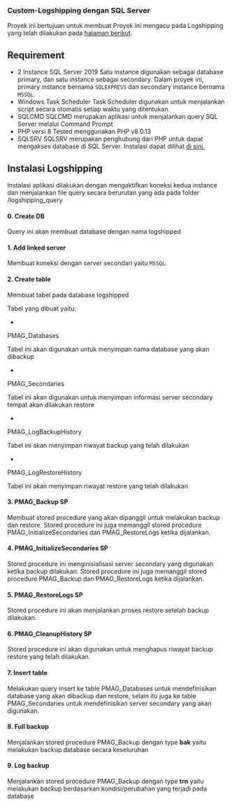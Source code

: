 ### Custom-Logshipping dengan SQL Server

Proyek ini  bertujuan untuk membuat 
Proyek ini mengacu pada Logshipping yang telah dilakukan pada [halaman berikut](https://sqlperformance.com/2014/10/sql-performance/readable-secondaries-on-a-budget).

## Requirement

* 2 Instance SQL Server 2019
Satu instance digunakan sebagai database primary, dan satu instance sebagai secondary. Dalam proyek ini, primary instance bernama `SQLEXPRESS` dan secondary instance bernama `MSSQL`.
* Windows Task Scheduler
Task Scheduler digunakan untuk menjalankan script secara otomatis setiap waktu yang ditentukan.
* SQLCMD
SQLCMD merupakan aplikasi untuk menjalankan query SQL Server melalui Command Prompt
* PHP versi 8
Tested menggunakan PHP v8.0.13
* SQLSRV
SQLSRV merupakan penghubung dari PHP untuk dapat mengakses database di SQL Server. Instalasi dapat dilihat [di sini.](https://docs.microsoft.com/en-us/sql/connect/php/loading-the-php-sql-driver?view=sql-server-2017)

## Instalasi Logshipping

Instalasi aplikasi dilakukan dengan mengaktifkan koneksi kedua instance dan menjalankan file query secara berurutan yang ada pada folder 
/logshipping_query


#### 0. Create DB

Query ini akan membuat database dengan nama 
logshipped


#### 1. Add linked server

Membuat koneksi dengan server secondari yaitu ```MSSQL```.

#### 2. Create table

Membuat tabel pada database 
logshipped


Tabel yang dibuat yaitu:

* 
PMAG_Databases


Tabel ini akan digunakan untuk menyimpan nama database yang akan dibackup

* 
PMAG_Secondaries


Tabel ini akan digunakan untuk menyimpan informasi server secondary tempat akan dilakukan restore

* 
PMAG_LogBackupHistory


Tabel ini akan menyimpan riwayat backup yang telah dilakukan

* 
PMAG_LogRestoreHistory


Tabel ini akan menyimpan riwayat restore yang telah dilakukan

#### 3. PMAG_Backup SP

Membuat stored procedure yang akan dipanggil untuk melakukan backup dan restore. Stored procedure ini juga memanggil stored procedure 
PMAG_InitializeSecondaries
 dan 
PMAG_RestoreLogs
 ketika dijalankan.

#### 4. PMAG_InitializeSecondaries SP

Stored procedure ini menginisialisasi server secondary yang digunakan ketika backup dilakukan. Stored procedure ini juga memanggil stored procedure 
PMAG_Backup
 dan 
PMAG_RestoreLogs
 ketika dijalankan.

#### 5. PMAG_RestoreLogs SP

Stored procedure ini akan menjalankan proses restore setelah backup dilakukan.

#### 6. PMAG_CleanupHistory SP

Stored procedure ini akan digunakan untuk menghapus riwayat backup restore yang telah dilakukan.

#### 7. Insert table

Melakukan query insert ke table 
PMAG_Databases
 untuk mendefinisikan database yang akan dibackup dan restore, selain itu juga ke table 
PMAG_Secondaries
 untuk mendefinisikan server secondary yang akan digunakan.

#### 8. Full backup

Menjalankan stored procedure 
PMAG_Backup
 dengan type **bak** yaitu melakukan backup database secara keseluruhan

#### 9. Log backup

Menjalankan stored procedure 
PMAG_Backup
 dengan type **trn** yaitu melakukan backup berdasarkan kondisi/perubahan yang terjadi pada database
